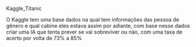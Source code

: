 Kaggle_Titanic

O Kaggle tem uma base dados na qual tem informações das pessoa de gênero e qual cabine eles estava assim por adiante, com base nesse dados criar uma IA que tenta prever se vai sobreviver ou não, com uma taxa de acerto por volta de 73% a 85%
